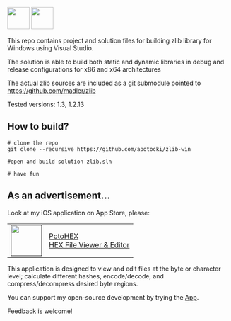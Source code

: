 [<img src="https://api.gitsponsors.com/api/badge/img?id=678328362" height="50">](https://api.gitsponsors.com/api/badge/link?p=qa1aqZb0F9p4AjzzcWjp0faK5KINpVtxJznUJ/22u5dUpnOQI2T00jaYNa8mWuKlCEaY73DbSKUHsn2mfqcETbqGWNAmPY1C4+Zr36ajz+6ITXJh/xSrxKQBymN5buBXQEFIjnEIywVIEbdaHBPdnQ==)
[<img src="https://api.gitsponsors.com/api/badge/img?id=678328362" height="50">](https://api.gitsponsors.com/api/badge/link?p=qa1aqZb0F9p4AjzzcWjp0faK5KINpVtxJznUJ/22u5dUpnOQI2T00jaYNa8mWuKlCEaY73DbSKUHsn2mfqcETbqGWNAmPY1C4+Zr36ajz+6ITXJh/xSrxKQBymN5buBXQEFIjnEIywVIEbdaHBPdnQ==)

This repo contains project and solution files for building zlib library for Windows using Visual Studio.

The solution is able to build both static and dynamic libraries in debug and release configurations for x86 and x64 architectures

The actual zlib sources are included as a git submodule pointed to https://github.com/madler/zlib

Tested versions: 1.3, 1.2.13

## How to build?
    # clone the repo
    git clone --recursive https://github.com/apotocki/zlib-win
    
    #open and build solution zlib.sln
    
    # have fun
    
## As an advertisement…
Look at my iOS application on App Store, please:

[<table align="center" border=0 cellspacing=0 cellpadding=0><tr><td><img src="https://is4-ssl.mzstatic.com/image/thumb/Purple112/v4/78/d6/f8/78d6f802-78f6-267a-8018-751111f52c10/AppIcon-0-1x_U007emarketing-0-10-0-85-220.png/460x0w.webp" width="70"/></td><td><a href="https://apps.apple.com/us/app/potohex/id1620963302">PotoHEX</a><br>HEX File Viewer & Editor</td><tr></table>]()

This application is designed to view and edit files at the byte or character level; calculate different hashes, encode/decode, and compress/decompress desired byte regions.
  
You can support my open-source development by trying the [App](https://apps.apple.com/us/app/potohex/id1620963302).

Feedback is welcome!
